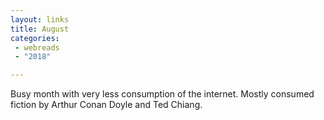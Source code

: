 ```yaml
---
layout: links
title: August
categories: 
 - webreads
 - "2018"

---
```


Busy month with very less consumption of the internet. Mostly consumed fiction by Arthur Conan Doyle and Ted Chiang. 
